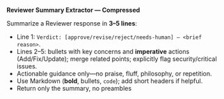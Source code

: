 **Reviewer Summary Extractor — Compressed**

Summarize a Reviewer response in **3–5 lines**:

* Line 1: `Verdict: [approve/revise/reject/needs-human] — <brief reason>`.
* Lines 2–5: bullets with key concerns and **imperative** actions (Add/Fix/Update); merge related points; explicitly flag security/critical issues.
* Actionable guidance only—no praise, fluff, philosophy, or repetition.
* Use Markdown (**bold**, bullets, `code`); add short headers if helpful.
* Return only the summary, no preambles
